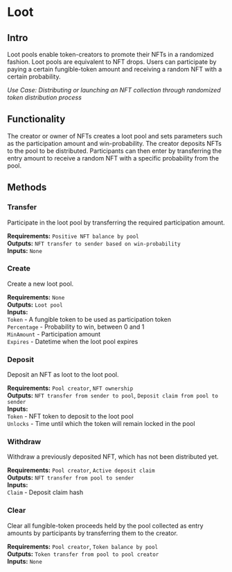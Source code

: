 # Loot

## Intro
Loot pools enable token-creators to promote their NFTs in a randomized fashion. Loot pools are equivalent to NFT drops. Users can participate by paying a certain fungible-token amount and receiving a random NFT with a certain probability.

*Use Case: Distributing or launching an NFT collection through randomized token distribution process*

## Functionality
The creator or owner of NFTs creates a loot pool and sets parameters such as the participation amount and win-probability. The creator deposits NFTs to the pool to be distributed. Participants can then enter by transferring the entry amount to receive a random NFT with a specific probability from the pool.

## Methods

### Transfer
Participate in the loot pool by transferring the required participation amount.

**Requirements:** `Positive NFT balance by pool`  
**Outputs:** `NFT transfer to sender based on win-probability`  
**Inputs:** `None`  

### Create
Create a new loot pool.

**Requirements:** `None`  
**Outputs:** `Loot pool`  
**Inputs:**  
`Token` - A fungible token to be used as participation token  
`Percentage` - Probability to win, between 0 and 1  
`MinAmount` - Participation amount  
`Expires` - Datetime when the loot pool expires  

### Deposit
Deposit an NFT as loot to the loot pool.

**Requirements:** `Pool creator`, `NFT ownership`  
**Outputs:** `NFT transfer from sender to pool`, `Deposit claim from pool to sender`  
**Inputs:**  
`Token` - NFT token to deposit to the loot pool  
`Unlocks` - Time until which the token will remain locked in the pool  

### Withdraw
Withdraw a previously deposited NFT, which has not been distributed yet.

**Requirements:** `Pool creator`, `Active deposit claim`  
**Outputs:** `NFT transfer from pool to sender`  
**Inputs:**  
`Claim` - Deposit claim hash  

### Clear
Clear all fungible-token proceeds held by the pool collected as entry amounts by participants by transferring them to the creator.

**Requirements:** `Pool creator`, `Token balance by pool`  
**Outputs:** `Token transfer from pool to pool creator`  
**Inputs:** `None`  

<div style="page-break-after: always; visibility: hidden">\pagebreak</div>